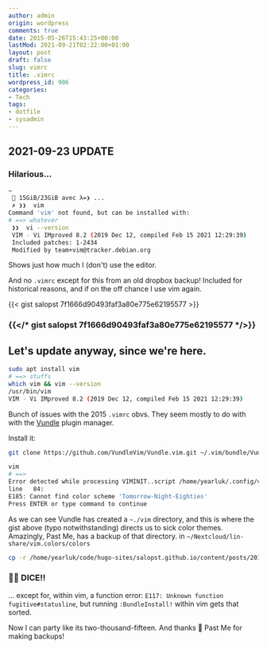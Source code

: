 ```yaml
---
author: admin
origin: wordpress
comments: true
date: 2015-05-26T15:43:25+00:00
lastMod: 2021-09-21T02:22:00+01:00
layout: post
draft: false
slug: vimrc
title: .vimrc
wordpress_id: 906
categories:
- Tech
tags:
- dotfile
- sysadmin
---
```


## 2021-09-23 UPDATE

### Hilarious...

```bash
~
 🧠 15GiB/23GiB avec λ=❯ ...
 ✗ ❯❯  vim
Command 'vim' not found, but can be installed with:
# ==> whatever
 ❯❯  vi --version
 VIM - Vi IMproved 8.2 (2019 Dec 12, compiled Feb 15 2021 12:29:39)
 Included patches: 1-2434
 Modified by team+vim@tracker.debian.org
```

Shows just how much I (don't) use the editor.

And no `.vimrc` except for this from an old dropbox backup! Included for historical reasons, and if on the off chance I use vim again.

{{< gist salopst 7f1666d90493faf3a80e775e62195577 >}}
### {{</* gist salopst 7f1666d90493faf3a80e775e62195577 */>}}

## Let's update anyway, since we're here.

```bash
sudo apt install vim
# ==> stuffs
which vim && vim --version
/usr/bin/vim
VIM - Vi IMproved 8.2 (2019 Dec 12, compiled Feb 15 2021 12:29:39)
```

Bunch of issues with the 2015 `.vimrc` obvs. They seem mostly to do with with the [Vundle](https://github.com/VundleVim/Vundle.vim) plugin manager.

Install it:

```bash
git clone https://github.com/VundleVim/Vundle.vim.git ~/.vim/bundle/Vundle.vim

vim
# ==>
Error detected while processing VIMINIT..script /home/yearluk/.config/vim/vimrc:
line   84:
E185: Cannot find color scheme 'Tomorrow-Night-Eighties'
Press ENTER or type command to continue
```
As we can see Vundle has created a `~./vim` directory, and this is where the gist above (typo notwithstanding)
directs us to sick color themes. Amazingly, Past Me, has a backup of that directory. in `~/Nextcloud/lin-share/vim.colors/colors`

```bash
cp -r /home/yearluk/code/hugo-sites/salopst.github.io/content/posts/2015-05-26-vimrc.markdown ~/.vim
```

### 🎲🎲 DICE!!
... except for, within vim, a function error:
`E117: Unknown function fugitive#statusline`, but running `:BundleInstall!` within  vim gets that sorted.

Now I can party like its two-thousand-fifteen. And thanks 🙏 Past Me for making backups!

